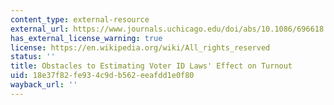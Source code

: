 ```yaml
---
content_type: external-resource
external_url: https://www.journals.uchicago.edu/doi/abs/10.1086/696618
has_external_license_warning: true
license: https://en.wikipedia.org/wiki/All_rights_reserved
status: ''
title: Obstacles to Estimating Voter ID Laws' Effect on Turnout
uid: 18e37f82-fe93-4c9d-b562-eeafdd1e0f80
wayback_url: ''
---
```

